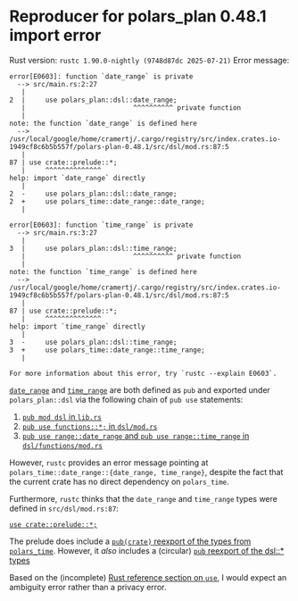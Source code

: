 # Reproducer for polars_plan 0.48.1 import error

Rust version: `rustc 1.90.0-nightly (9748d87dc 2025-07-21)`
Error message:

```
error[E0603]: function `date_range` is private
  --> src/main.rs:2:27
   |
2  |     use polars_plan::dsl::date_range;
   |                           ^^^^^^^^^^ private function
   |
note: the function `date_range` is defined here
  --> /usr/local/google/home/cramertj/.cargo/registry/src/index.crates.io-1949cf8c6b5b557f/polars-plan-0.48.1/src/dsl/mod.rs:87:5
   |
87 | use crate::prelude::*;
   |     ^^^^^^^^^^^^^^
help: import `date_range` directly
   |
2  -     use polars_plan::dsl::date_range;
2  +     use polars_time::date_range::date_range;
   |

error[E0603]: function `time_range` is private
  --> src/main.rs:3:27
   |
3  |     use polars_plan::dsl::time_range;
   |                           ^^^^^^^^^^ private function
   |
note: the function `time_range` is defined here
  --> /usr/local/google/home/cramertj/.cargo/registry/src/index.crates.io-1949cf8c6b5b557f/polars-plan-0.48.1/src/dsl/mod.rs:87:5
   |
87 | use crate::prelude::*;
   |     ^^^^^^^^^^^^^^
help: import `time_range` directly
   |
3  -     use polars_plan::dsl::time_range;
3  +     use polars_time::date_range::time_range;
   |

For more information about this error, try `rustc --explain E0603`.
```

[`date_range`](https://github.com/pola-rs/polars/blob/5e1b4b793a7c65aa6e2d76414c1b239086a9bab0/crates/polars-plan/src/dsl/functions/range.rs#L25-L31)
and
[`time_range`](https://github.com/pola-rs/polars/blob/5e1b4b793a7c65aa6e2d76414c1b239086a9bab0/crates/polars-plan/src/dsl/functions/range.rs#L85-L91)
are both defined as `pub` and exported under `polars_plan::dsl` via the following chain of `pub use` statements:
1. [`pub mod dsl` in `lib.rs`](https://github.com/pola-rs/polars/blob/5e1b4b793a7c65aa6e2d76414c1b239086a9bab0/crates/polars-plan/src/lib.rs#L10)
2. [`pub use functions::*;` in `dsl/mod.rs`](https://github.com/pola-rs/polars/blob/5e1b4b793a7c65aa6e2d76414c1b239086a9bab0/crates/polars-plan/src/dsl/mod.rs#L56)
3. [`pub use range::date_range` and `pub use range::time_range` in `dsl/functions/mod.rs`](https://github.com/pola-rs/polars/blob/5e1b4b793a7c65aa6e2d76414c1b239086a9bab0/crates/polars-plan/src/dsl/functions/mod.rs#L36-L39)

However, `rustc` provides an error message pointing at `polars_time::date_range::{date_range, time_range}`, despite the fact that
the current crate has no direct dependency on `polars_time`.

Furthermore, `rustc` thinks that the `date_range` and `time_range` types were defined in `src/dsl/mod.rs:87`:

[```use crate::prelude::*;```](https://github.com/pola-rs/polars/blob/5e1b4b793a7c65aa6e2d76414c1b239086a9bab0/crates/polars-plan/src/dsl/mod.rs#L87)

The prelude does include a [`pub(crate)` reexport of the types from `polars_time`](https://github.com/pola-rs/polars/blob/5e1b4b793a7c65aa6e2d76414c1b239086a9bab0/crates/polars-plan/src/prelude.rs#L10).
However, it *also* includes a (circular) [`pub` reexport of the dsl::* types](https://github.com/pola-rs/polars/blob/5e1b4b793a7c65aa6e2d76414c1b239086a9bab0/crates/polars-plan/src/prelude.rs#L13)

Based on the (incomplete) [Rust reference section on `use`](https://doc.rust-lang.org/reference/items/use-declarations.html#ambiguities),
I would expect an ambiguity error rather than a privacy error.
